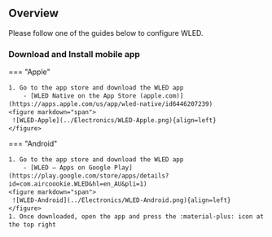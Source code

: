 ## Overview

Please follow one of the guides below to configure WLED.

### Download and Install mobile app


=== "Apple"

    1. Go to the app store and download the WLED app
	    - [WLED Native on the App Store (apple.com)](https://apps.apple.com/us/app/wled-native/id6446207239)  
    <figure markdown="span">
     ![WLED-Apple](../Electronics/WLED-Apple.png){align=left}
    </figure>	
    

=== "Android"

    1. Go to the app store and download the WLED app 
	    - [WLED – Apps on Google Play](https://play.google.com/store/apps/details?id=com.aircoookie.WLED&hl=en_AU&pli=1)
    <figure markdown="span">
     ![WLED-Android](../Electronics/WLED-Android.png){align=left}
    </figure>
    1. Once downloaded, open the app and press the :material-plus: icon at the top right




